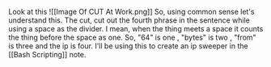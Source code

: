 Look at this
![[Image Of CUT At Work.png]]
So, using common sense let's understand this.
The cut, cut out the fourth phrase in the sentence while using a space as the divider.
I mean, when the thing meets a space it counts the thing before the space as one.
So, "64" is one , "bytes" is two , "from" is three and the ip is four.
I'll be using this to create an ip sweeper in the [[Bash Scripting]] note.